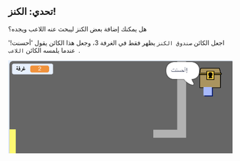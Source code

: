 ## تحدي: الكنز!

هل يمكنك إضافة بعض الكنز ليبحث عنه اللاعب ويجده؟

اجعل الكائن `صندوق الكنز` يظهر فقط في الغرفة 3، وجعل هذا الكائن يقول 'أحسنت!' عندما يلمسه الكائن `اللاعب `.

![لقطة شاشة](images/world-treasure.png)